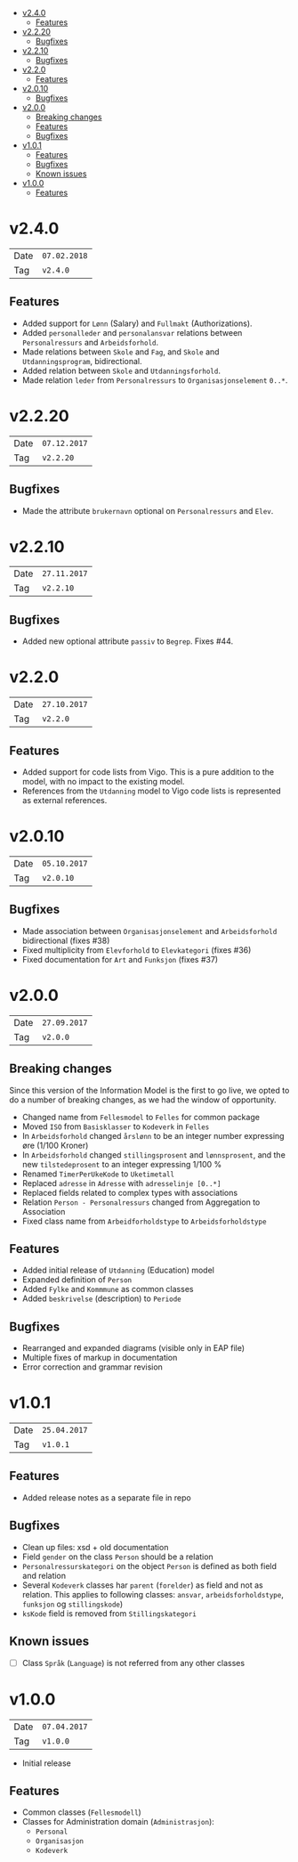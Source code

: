 <!-- TOC -->

- [v2.4.0](#v240)
    - [Features](#features)
- [v2.2.20](#v2220)
    - [Bugfixes](#bugfixes)
- [v2.2.10](#v2210)
    - [Bugfixes](#bugfixes-1)
- [v2.2.0](#v220)
    - [Features](#features-1)
- [v2.0.10](#v2010)
    - [Bugfixes](#bugfixes-2)
- [v2.0.0](#v200)
    - [Breaking changes](#breaking-changes)
    - [Features](#features-2)
    - [Bugfixes](#bugfixes-3)
- [v1.0.1](#v101)
    - [Features](#features-3)
    - [Bugfixes](#bugfixes-4)
    - [Known issues](#known-issues)
- [v1.0.0](#v100)
    - [Features](#features-4)

<!-- /TOC -->

# v2.4.0

|      |              |
|------|--------------|
| Date | `07.02.2018` |
| Tag  | `v2.4.0`     |

## Features

* Added support for `Lønn` (Salary) and `Fullmakt` (Authorizations).
* Added `personalleder` and `personalansvar` relations between `Personalressurs` and `Arbeidsforhold`.
* Made relations between `Skole` and `Fag`, and `Skole` and `Utdanningsprogram`, bidirectional.
* Added relation between `Skole` and `Utdanningsforhold`.
* Made relation `leder` from `Personalressurs` to `Organisasjonselement` `0..*`.

# v2.2.20

|      |              |
|------|--------------|
| Date | `07.12.2017` |
| Tag  | `v2.2.20`    |

## Bugfixes

* Made the attribute `brukernavn` optional on `Personalressurs` and `Elev`.

# v2.2.10

|      |              |
|------|--------------|
| Date | `27.11.2017` |
| Tag  | `v2.2.10`    |

## Bugfixes

* Added new optional attribute `passiv` to `Begrep`.  Fixes #44.

# v2.2.0

|      |              |
|------|--------------|
| Date | `27.10.2017` |
| Tag  | `v2.2.0`     |

## Features

* Added support for code lists from Vigo.  This is a pure addition to the model, with no impact to the existing model.
* References from the `Utdanning` model to Vigo code lists is represented as external references.


# v2.0.10

|      |              |
|------|--------------|
| Date | `05.10.2017` |
| Tag  | `v2.0.10`    |

## Bugfixes

* Made association between `Organisasjonselement` and `Arbeidsforhold` bidirectional (fixes #38)
* Fixed multiplicity from `Elevforhold` to `Elevkategori` (fixes #36)
* Fixed documentation for `Art` and `Funksjon` (fixes #37)


# v2.0.0

|      |              |
|------|--------------|
| Date | `27.09.2017` |
| Tag  | `v2.0.0`     |

## Breaking changes

Since this version of the Information Model is the first to go live, we opted to do a number of breaking changes, as we had the window of opportunity. 

* Changed name from `Fellesmodel` to `Felles` for common package
* Moved `ISO` from `Basisklasser` to `Kodeverk` in `Felles`
* In `Arbeidsforhold` changed `årslønn` to be an integer number expressing øre (1/100 Kroner)
* In `Arbeidsforhold` changed `stillingsprosent` and `lønnsprosent`, and the new `tilstedeprosent` to an integer
  expressing 1/100 %
* Renamed `TimerPerUkeKode` to `Uketimetall`
* Replaced `adresse` in `Adresse` with `adresselinje [0..*]`
* Replaced fields related to complex types with associations
* Relation `Person - Personalressurs` changed from Aggregation to Association
* Fixed class name from `Arbeidforholdstype` to `Arbeidsforholdstype`

## Features

* Added initial release of `Utdanning` (Education) model
* Expanded definition of `Person`
* Added `Fylke` and `Kommmune` as common classes
* Added `beskrivelse` (description) to `Periode`

## Bugfixes

* Rearranged and expanded diagrams (visible only in EAP file)
* Multiple fixes of markup in documentation
* Error correction and grammar revision


# v1.0.1

|      |              |
|------|--------------|
| Date | `25.04.2017` |
| Tag  | `v1.0.1`     |

## Features

* Added release notes as a separate file in repo

## Bugfixes

* Clean up files: xsd + old documentation
* Field `gender` on the class `Person` should be a relation
* `Personalressurskategori` on the object `Person` is defined as both field and relation
* Several `Kodeverk` classes har `parent` (`forelder`) as field and not as relation. This applies to following classes: `ansvar`, `arbeidsforholdstype`, `funksjon` og `stillingskode`)
* `ksKode` field is removed from `Stillingskategori`

## Known issues

* [ ] Class `Språk` (`Language`) is not referred from any other classes


# v1.0.0

|      |              |
|------|--------------|
| Date | `07.04.2017` |
| Tag  | `v1.0.0`     |

* Initial release

## Features

* Common classes (`Fellesmodell`)
* Classes for Administration domain (`Administrasjon`):
  * `Personal`
  * `Organisasjon`
  * `Kodeverk`
